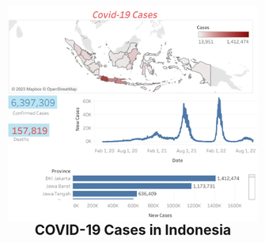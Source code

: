 <h1 align="center">
  <img align="center" src="Tableau/Indonesia COVID-19 Cases - Dashboard.png"  width="700"></img>
<br>
COVID-19 Cases in Indonesia
</h1>
